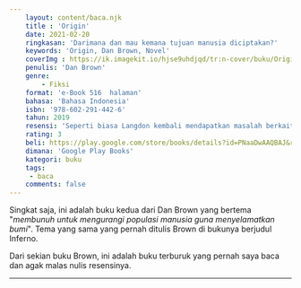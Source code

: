 ```yaml
---
    layout: content/baca.njk
    title : 'Origin'
    date: 2021-02-20
    ringkasan: 'Darimana dan mau kemana tujuan manusia diciptakan?'
    keywords: 'Origin, Dan Brown, Novel'
    coverImg : https://ik.imagekit.io/hjse9uhdjqd/tr:n-cover/buku/Origin_a5ULSkpvOtjK.jpg
    penulis: 'Dan Brown'
    genre: 
        - Fiksi
    format: 'e-Book 516  halaman'
    bahasa: 'Bahasa Indonesia'
    isbn: '978-602-291-442-6'
    tahun: 2019
    resensi: 'Seperti biasa Langdon kembali mendapatkan masalah berkaitan dengan karya seni dan budaya. Edmond Kirsch seorang biliyuner futuristik mengundang Landon untuk datang ke acaranya di Museum Guggenheim Bilbao hanya untuk melihatnya tewas terbunuh.'
    rating: 3
    beli: https://play.google.com/store/books/details?id=PNaaDwAAQBAJ&rdid=book-PNaaDwAAQBAJ&rdot=1&source=gbs_vpt_read&pcampaignid=books_booksearch_viewport
    dimana: 'Google Play Books'
    kategori: buku
    tags: 
     - baca
    comments: false
---
```


Singkat saja, ini adalah buku kedua dari Dan Brown yang bertema "*membunuh untuk mengurangi populasi
manusia guna menyelamatkan bumi*". Tema yang sama yang pernah ditulis Brown di bukunya berjudul Inferno.

Dari sekian buku Brown, ini adalah buku terburuk yang pernah saya baca dan agak malas nulis resensinya.

***
